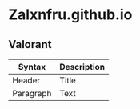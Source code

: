 # Zalxnfru.github.io
## Valorant
| Syntax | Description |
| ----------- | ----------- |
| Header | Title |
| Paragraph | Text |
